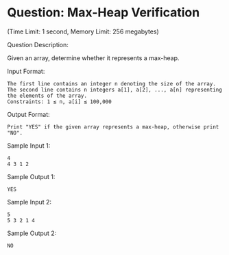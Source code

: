 # Question: Max-Heap Verification

(Time Limit: 1 second, Memory Limit: 256 megabytes)

Question Description:

Given an array, determine whether it represents a max-heap.

Input Format:

    The first line contains an integer n denoting the size of the array.
    The second line contains n integers a[1], a[2], ..., a[n] representing the elements of the array.
    Constraints: 1 ≤ n, a[i] ≤ 100,000

Output Format:

    Print "YES" if the given array represents a max-heap, otherwise print "NO".

Sample Input 1:

	4
	4 3 1 2

Sample Output 1:

	YES

Sample Input 2:

	5
	5 3 2 1 4

Sample Output 2:

	NO